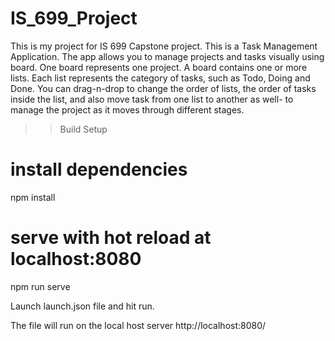 # IS_699_Project

This is my project for IS 699 Capstone project.
This is a Task Management Application. The app allows you to manage projects and tasks visually using board. 
One board represents one project. A board contains one or more lists. 
Each list represents the category of tasks, such as Todo, Doing and Done. 
You can drag-n-drop to change the order of lists, the order of tasks inside 
the list, and also move task from one list to another as well- to manage 
the project as it moves through different stages.

>>Build Setup

# install dependencies
npm install

# serve with hot reload at localhost:8080
npm run serve

Launch launch.json file and hit run.

The file will run on the local host server 
http://localhost:8080/
